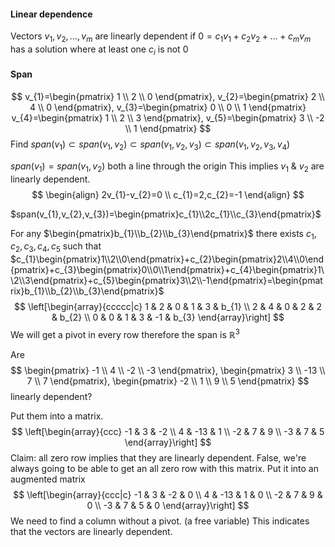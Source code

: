 #### Linear dependence
Vectors $v_{1},v_{2},\dots,v_{m}$ are linearly dependent if $0=c_{1}v_{1}+c_{2}v_{2}+\dots+c_{m}v_{m}$ has a solution where at least one $c_{i}$ is not 0

#### Span
$$
v_{1}=\begin{pmatrix}
1 \\
2 \\
0
\end{pmatrix},
v_{2}=\begin{pmatrix}
2 \\
4 \\
0
\end{pmatrix},
v_{3}=\begin{pmatrix}
0 \\
0 \\
1
\end{pmatrix}
v_{4}=\begin{pmatrix}
1 \\
2 \\
3
\end{pmatrix},
v_{5}=\begin{pmatrix}
3 \\
-2 \\
1
\end{pmatrix}
$$
Find $span(v_{1})\subset span(v_{1},v_{2})\subset span(v_{1},v_{2},v_{3})\subset span(v_{1},v_{2},v_{3},v_{4})$

$span(v_{1})=span(v_{1},v_{2})$ both a line through the origin
This implies $v_{1}$ & $v_{2}$ are linearly dependent.
$$
\begin{align}
2v_{1}-v_{2}=0 \\
c_{1}=2,c_{2}=-1
\end{align}
$$

$span(v_{1},v_{2},v_{3})=\begin{pmatrix}c_{1}\\2c_{1}\\c_{3}\end{pmatrix}$

For any $\begin{pmatrix}b_{1}\\b_{2}\\b_{3}\end{pmatrix}$ there exists $c_{1},c_{2},c_{3},c_{4},c_{5}$ such that $c_{1}\begin{pmatrix}1\\2\\0\end{pmatrix}+c_{2}\begin{pmatrix}2\\4\\0\end{pmatrix}+c_{3}\begin{pmatrix}0\\0\\1\end{pmatrix}+c_{4}\begin{pmatrix}1\\2\\3\end{pmatrix}+c_{5}\begin{pmatrix}3\\2\\-1\end{pmatrix}=\begin{pmatrix}b_{1}\\b_{2}\\b_{3}\end{pmatrix}$
$$
\left[\begin{array}{ccccc|c}
1 & 2 & 0 & 1 & 3 & b_{1} \\
2 & 4 & 0 & 2 & 2 & b_{2} \\
0 & 0 & 1 & 3 & -1 & b_{3}
\end{array}\right]
$$
We will get a pivot in every row therefore the span is $\mathbb{R}^3$

Are
$$
\begin{pmatrix}
-1 \\
4 \\
-2 \\
-3
\end{pmatrix},
\begin{pmatrix}
3 \\
-13 \\
7 \\
7
\end{pmatrix},
\begin{pmatrix}
-2 \\
1 \\
9 \\
5
\end{pmatrix}
$$
linearly dependent?

Put them into a matrix.
$$
\left[\begin{array}{ccc}
-1 & 3 & -2 \\
4 & -13 & 1 \\
-2 & 7 & 9 \\
-3 & 7 & 5
\end{array}\right]
$$
Claim: all zero row implies that they are linearly dependent.
False, we're always going to be able to get an all zero row with this matrix.
Put it into an augmented matrix
$$
\left[\begin{array}{ccc|c}
-1 & 3 & -2 & 0 \\
4 & -13 & 1 & 0 \\
-2 & 7 & 9 & 0 \\
-3 & 7 & 5 & 0
\end{array}\right]
$$
We need to find a column without a pivot. (a free variable)
This indicates that the vectors are linearly dependent.